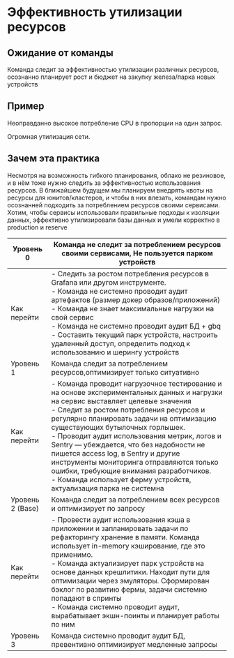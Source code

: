 # Эффективность утилизации ресурсов

## Ожидание от команды

Команда следит за эффективностью утилизации различных ресурсов, осознанно планирует рост и бюджет
на закупку железа/парка новых устройств

## Пример

Неоправданно высокое потребление CPU в пропорции на один запрос.

Огромная утилизация сети.

## Зачем эта практика

Несмотря на возможность гибкого планирования, облако не резиновое, и в нём тоже нужно следить
за эффективностью использования ресурсов. В ближайшем будущем мы планируем внедрять квоты на ресурсы
для юнитов/кластеров, и чтобы в них влезать, командам нужно осознанней подходить за потреблением ресурсов
своими сервисами. Хотим, чтобы сервисы использовали правильные подходы к изоляции данных,
эффективно утилизировали базы данных и умели корректно в production и reserve

| Уровень 0        | Команда не следит за потреблением ресурсов своими сервисами, Не пользуется парком устройств                                                                                                                                                                                                                                                                                                                                                                                                                                                                      |
|------------------|------------------------------------------------------------------------------------------------------------------------------------------------------------------------------------------------------------------------------------------------------------------------------------------------------------------------------------------------------------------------------------------------------------------------------------------------------------------------------------------------------------------------------------------------------------------|
| Как перейти      | - Следить за ростом потребления ресурсов в Grafana или другом инструменте.<br/>- Команда не системно проводит аудит артефактов (размер докер образов/приложений)<br/>- Команда не знает максимальные нагрузки на свой сервис<br/>- Команда не системно проводит аудит БД + gbq<br/>- Составить текущий парк устройств, настроить удаленный доступ, определить подход к использованию и шерингу устройств                                                                                                                                                         |
| Уровень 1        | Команда следит за потреблением ресурсов,оптимизирует только ситуативно                                                                                                                                                                                                                                                                                                                                                                                                                                                                                           |
| Как перейти      | - Команда проводит нагрузочное тестирование и на основе экспериментальных данных и нагрузки на сервис выставляет целевые значения<br/>- Следит за ростом потребления ресурсов и регулярно планировать задачи на оптимизацию существующих бутылочных горлышек.<br/>- Проводит аудит использования метрик, логов и Sentry — убеждается, что без надобности не пишется access log, в Sentry и другие инструменты мониторинга отправляются только ошибки, требующие внимания разработчиков.<br/>- Команда использует ферму устройств, актуализация парка не системна |
| Уровень 2 (Base) | Команда следит за потреблением всех ресурсов и оптимизирует по запросу                                                                                                                                                                                                                                                                                                                                                                                                                                                                                           |
| Как перейти      | - Провести аудит использования кэша в приложении и запланировать задачи по рефакторингу хранение в памяти. Команда использует in-memory кэширование, где это применимо.<br/>- Команда актуализирует парк устройств на основе данных крешлитики. Находит пути для оптимизации через эмуляторы. Сформирован бэклог по развитию фермы, задачи системно попадают в спринты<br/>- Команда системно проводит аудит, вырабатывает экшн-поинты и планирует работы по ним                                                                                                 |
| Уровень 3        | Команда системно проводит аудит БД, превентивно оптимизирует медленные запросы                                                                                                                                                                                                                                                                                                                                                                                                                                                                                   |
